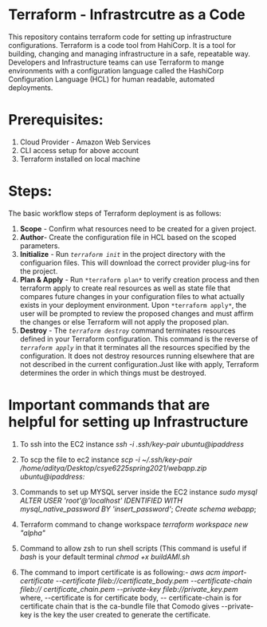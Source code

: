 # Terraform - Infrastrcutre as a Code
This repository contains terraform code for setting up infrastructure configurations. Terraform is a code tool from HahiCorp. It is a tool for building, changing and managing infrastructure in a safe, repeatable way. Developers and Infrastructure teams can use Terraform to mange environments with a configuration language called the HashiCorp Configuration Language (HCL) for human readable, automated deployments.

# Prerequisites:

1. Cloud Provider - Amazon Web Services
2. CLI access setup for above account
3. Terraform installed on local machine
   
# Steps:

The basic workflow steps of Terraform deployment is as follows:

1. **Scope** - Confirm what resources need to be created for a given project.
2. **Author**- Create the configuration file in HCL based on the scoped parameters.
3. **Initialize** - Run *`terraform init`*  in the project directory with the configuarion files. This will download the correct provider plug-ins for the project.
4. **Plan & Apply** - Run `*terraform plan*` to verify creation process and then terraform apply to create real resources as well as state file that compares future changes in your configuration files to what actually exists in your deployment environment. Upon `*terraform apply*`, the user will be prompted to review the proposed changes and must affirm the changes or else Terraform will not apply the proposed plan.
5. **Destroy** - The *`terraform destroy`* command terminates resources defined in your Terraform configuration. This command is the reverse of *`terraform apply`* in that it terminates all the resources specified by the configuration. It does not destroy resources running elsewhere that are not described in the current configuration.Just like with apply, Terraform determines the order in which things must be destroyed.

# Important commands that are helpful for setting up Infrastructure

1. To ssh into the EC2 instance
*ssh -i .ssh/key-pair ubuntu@ipaddress*

2. To scp the file to ec2 instance
*scp -i ~/.ssh/key-pair /home/aditya/Desktop/csye6225spring2021/webapp.zip ubuntu@ipaddress:*


3. Commands to set up MYSQL server inside the EC2 instance
    *sudo mysql*
    *ALTER USER 'root'@'localhost' IDENTIFIED WITH mysql_native_password BY 'insert_password'*;
    *Create schema webapp*;

4. Terraform command to change workspace
   *terraform workspace new "alpha"*

5. Command to allow zsh to run shell scripts (This command is useful if *bash* is your default terminal
   *chmod +x buildAMI.sh*

6. The command to import certificate is as following:-
   *aws acm import-certificate --certificate fileb://certificate_body.pem --certificate-chain fileb:// certificate_chain.pem --private-key fileb://private_key.pem* 
    where,
    --certificate is for certificate body,
    -- certificate-chain is for certificate chain that is the ca-bundle file that Comodo gives
    --private-key is the key the user created to generate the certificate.